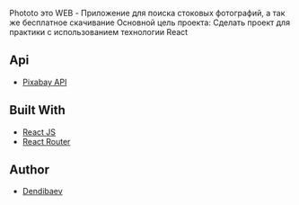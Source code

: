 Phototo это WEB - Приложение для поиска стоковых фотографий, а так же бесплатное скачивание
Основной цель проекта: Сделать проект для практики с использованием технологии React


## Api
- [Pixabay API](https://pixabay.com/en/)

## Built With
- [React JS](https://reactjs.org/)
- [React Router](https://github.com/ReactTraining/react-router)

## Author
- [Dendibaev](https://github.com/dendibaev-dev/)
